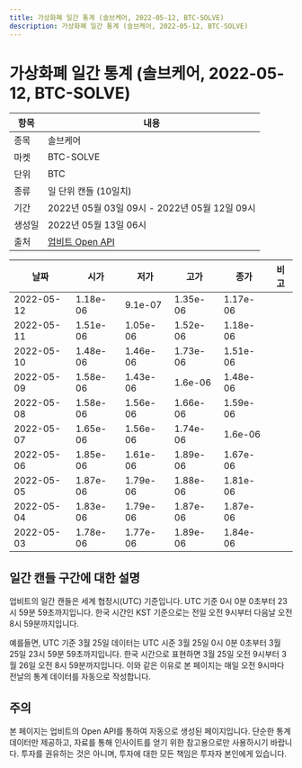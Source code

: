 ```yaml
---
title: 가상화폐 일간 통계 (솔브케어, 2022-05-12, BTC-SOLVE)
description: 가상화폐 일간 통계 (솔브케어, 2022-05-12, BTC-SOLVE)
---
```



가상화폐 일간 통계 (솔브케어, 2022-05-12, BTC-SOLVE)
===

|항목|내용|
|--|--|
|종목|솔브케어|
|마켓|BTC-SOLVE|
|단위|BTC|
|종류|일 단위 캔들 (10일치)|
|기간|2022년 05월 03일 09시 - 2022년 05월 12일 09시|
|생성일|2022년 05월 13일 06시|
|출처|[업비트 Open API](https://docs.upbit.com)|


|날짜|시가|저가|고가|종가|비고|
|--|--|--|--|--|--|
|2022-05-12|1.18e-06|9.1e-07|1.35e-06|1.17e-06|    |
|2022-05-11|1.51e-06|1.05e-06|1.52e-06|1.18e-06|    |
|2022-05-10|1.48e-06|1.46e-06|1.73e-06|1.51e-06|    |
|2022-05-09|1.58e-06|1.43e-06|1.6e-06|1.48e-06|    |
|2022-05-08|1.58e-06|1.56e-06|1.66e-06|1.59e-06|    |
|2022-05-07|1.65e-06|1.56e-06|1.74e-06|1.6e-06|    |
|2022-05-06|1.85e-06|1.61e-06|1.89e-06|1.67e-06|    |
|2022-05-05|1.87e-06|1.79e-06|1.88e-06|1.81e-06|    |
|2022-05-04|1.83e-06|1.79e-06|1.87e-06|1.87e-06|    |
|2022-05-03|1.78e-06|1.77e-06|1.89e-06|1.84e-06|    |


일간 캔들 구간에 대한 설명
---


업비트의 일간 캔들은 세계 협정시(UTC) 기준입니다. 
UTC 기준 0시 0분 0초부터 23시 59분 59초까지입니다. 
한국 시간인 KST 기준으로는 전일 오전 9시부터 다음날 오전 8시 59분까지입니다. 


예를들면, UTC 기준 3월 25일 데이터는 UTC 시준 3월 25일 0시 0분 0초부터 3월 25일 23시 59분 59초까지입니다. 
한국 시간으로 표현하면 3월 25일 오전 9시부터 3월 26일 오전 8시 59분까지입니다. 
이와 같은 이유로 본 페이지는 매일 오전 9시마다 전날의 통계 데이터를 자동으로 작성합니다. 


주의
---


본 페이지는 업비트의 Open API를 통하여 자동으로 생성된 페이지입니다. 
단순한 통계 데이터만 제공하고, 자료를 통해 인사이트를 얻기 위한 참고용으로만 사용하시기 바랍니다. 
투자를 권유하는 것은 아니며, 투자에 대한 모든 책임은 투자자 본인에게 있습니다. 
